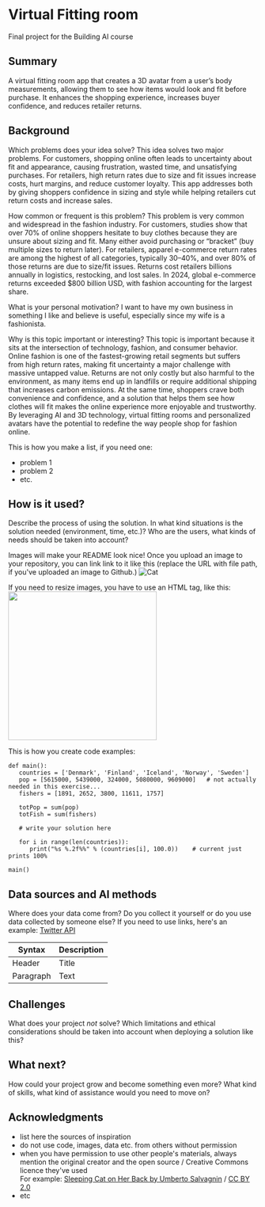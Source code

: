 # Virtual Fitting room

Final project for the Building AI course

## Summary

A virtual fitting room app that creates a 3D avatar from a user’s body measurements, allowing them to see how items would look and fit before purchase. It enhances the shopping experience, increases buyer confidence, and reduces retailer returns. 


## Background

Which problems does your idea solve? This idea solves two major problems. For customers, shopping online often leads to uncertainty about fit and appearance, causing frustration, wasted time, and unsatisfying purchases. For retailers, high return rates due to size and fit issues increase costs, hurt margins, and reduce customer loyalty. This app addresses both by giving shoppers confidence in sizing and style while helping retailers cut return costs and increase sales.

How common or frequent is this problem? This problem is very common and widespread in the fashion industry. For customers, studies show that over 70% of online shoppers hesitate to buy clothes because they are unsure about sizing and fit. Many either avoid purchasing or “bracket” (buy multiple sizes to return later). For retailers, apparel e-commerce return rates are among the highest of all categories, typically 30–40%, and over 80% of those returns are due to size/fit issues. Returns cost retailers billions annually in logistics, restocking, and lost sales. In 2024, global e-commerce returns exceeded $800 billion USD, with fashion accounting for the largest share.

What is your personal motivation? I want to have my own business in something I like and believe is useful, especially since my wife is a fashionista. 

Why is this topic important or interesting? This topic is important because it sits at the intersection of technology, fashion, and consumer behavior. Online fashion is one of the fastest-growing retail segments but suffers from high return rates, making fit uncertainty a major challenge with massive untapped value. Returns are not only costly but also harmful to the environment, as many items end up in landfills or require additional shipping that increases carbon emissions. At the same time, shoppers crave both convenience and confidence, and a solution that helps them see how clothes will fit makes the online experience more enjoyable and trustworthy. By leveraging AI and 3D technology, virtual fitting rooms and personalized avatars have the potential to redefine the way people shop for fashion online.

This is how you make a list, if you need one:
* problem 1
* problem 2
* etc.


## How is it used?

Describe the process of using the solution. In what kind situations is the solution needed (environment, time, etc.)? Who are the users, what kinds of needs should be taken into account?

Images will make your README look nice!
Once you upload an image to your repository, you can link link to it like this (replace the URL with file path, if you've uploaded an image to Github.)
![Cat](https://upload.wikimedia.org/wikipedia/commons/5/5e/Sleeping_cat_on_her_back.jpg)

If you need to resize images, you have to use an HTML tag, like this:
<img src="https://upload.wikimedia.org/wikipedia/commons/5/5e/Sleeping_cat_on_her_back.jpg" width="300">

This is how you create code examples:
```
def main():
   countries = ['Denmark', 'Finland', 'Iceland', 'Norway', 'Sweden']
   pop = [5615000, 5439000, 324000, 5080000, 9609000]   # not actually needed in this exercise...
   fishers = [1891, 2652, 3800, 11611, 1757]

   totPop = sum(pop)
   totFish = sum(fishers)

   # write your solution here

   for i in range(len(countries)):
      print("%s %.2f%%" % (countries[i], 100.0))    # current just prints 100%

main()
```


## Data sources and AI methods
Where does your data come from? Do you collect it yourself or do you use data collected by someone else?
If you need to use links, here's an example:
[Twitter API](https://developer.twitter.com/en/docs)

| Syntax      | Description |
| ----------- | ----------- |
| Header      | Title       |
| Paragraph   | Text        |

## Challenges

What does your project _not_ solve? Which limitations and ethical considerations should be taken into account when deploying a solution like this?

## What next?

How could your project grow and become something even more? What kind of skills, what kind of assistance would you  need to move on? 


## Acknowledgments

* list here the sources of inspiration 
* do not use code, images, data etc. from others without permission
* when you have permission to use other people's materials, always mention the original creator and the open source / Creative Commons licence they've used
  <br>For example: [Sleeping Cat on Her Back by Umberto Salvagnin](https://commons.wikimedia.org/wiki/File:Sleeping_cat_on_her_back.jpg#filelinks) / [CC BY 2.0](https://creativecommons.org/licenses/by/2.0)
* etc

